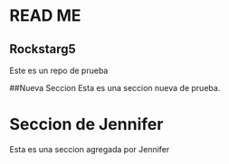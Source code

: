 # READ ME

## Rockstarg5

Este es un repo de prueba

##Nueva Seccion
Esta es una seccion nueva de prueba.

# Seccion de Jennifer

Esta es una seccion agregada por Jennifer

